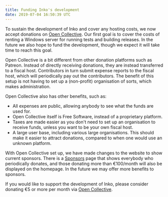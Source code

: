 ```yaml
---
title: Funding Inko's development
date: 2019-07-04 16:50:39 UTC
---
```


To sustain the development of Inko and cover any hosting costs, we now accept
donations on [Open Collective][open collective]. Our first goal is to cover the
costs of renting a Windows server for running tests and building releases. In
the future we also hope to fund the development, though we expect it will take
time to reach this goal.

<!-- READ MORE -->

Open Collective is a bit different from other donation platforms such as
Patreon. Instead of directly receiving donations, they are instead transferred
to a fiscal host. Contributors in turn submit expense reports to the fiscal
host, which will periodically pay out the contributors. The benefit of this
setup is not having to set up a (non-profit) organisation of sorts, which makes
administration.

Open Collective also has other benefits, such as:

* All expenses are public, allowing anybody to see what the funds are used for.
* Open Collective itself is Free Software, instead of a proprietary platform.
* Taxes are made easier as you don't need to set up an organisation to receive
  funds, unless you want to be your own fiscal host.
* A large user base, including various large organisations. This should make it
  easier to attract donations, compared to when one would use an unknown
  platform.

With Open Collective set up, we have made changes to the website to show current
sponsors. There is a [Sponsors](/sponsors) page that shows everybody who
periodically donates, and those donating more than €100/month will also be
displayed on the homepage. In the future we may offer more benefits to sponsors.

If you would like to support the development of Inko, please consider donating
€5 or more per month via [Open Collective][open collective].

[open collective]: https://opencollective.com/inko-lang
